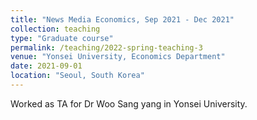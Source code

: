 ```yaml
---
title: "News Media Economics, Sep 2021 - Dec 2021"
collection: teaching
type: "Graduate course"
permalink: /teaching/2022-spring-teaching-3
venue: "Yonsei University, Economics Department"
date: 2021-09-01
location: "Seoul, South Korea"
---
```


Worked as TA for Dr Woo Sang yang in Yonsei University.
